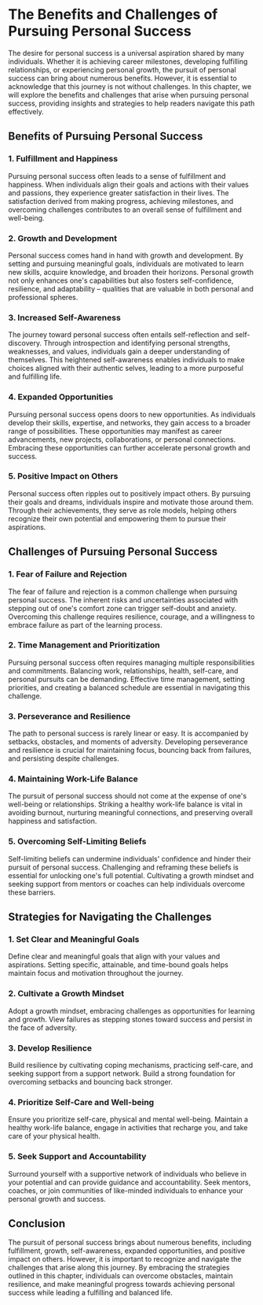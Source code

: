 # The Benefits and Challenges of Pursuing Personal Success

The desire for personal success is a universal aspiration shared by many individuals. Whether it is achieving career milestones, developing fulfilling relationships, or experiencing personal growth, the pursuit of personal success can bring about numerous benefits. However, it is essential to acknowledge that this journey is not without challenges. In this chapter, we will explore the benefits and challenges that arise when pursuing personal success, providing insights and strategies to help readers navigate this path effectively.

## Benefits of Pursuing Personal Success

### 1\. Fulfillment and Happiness

Pursuing personal success often leads to a sense of fulfillment and happiness. When individuals align their goals and actions with their values and passions, they experience greater satisfaction in their lives. The satisfaction derived from making progress, achieving milestones, and overcoming challenges contributes to an overall sense of fulfillment and well-being.

### 2\. Growth and Development

Personal success comes hand in hand with growth and development. By setting and pursuing meaningful goals, individuals are motivated to learn new skills, acquire knowledge, and broaden their horizons. Personal growth not only enhances one's capabilities but also fosters self-confidence, resilience, and adaptability – qualities that are valuable in both personal and professional spheres.

### 3\. Increased Self-Awareness

The journey toward personal success often entails self-reflection and self-discovery. Through introspection and identifying personal strengths, weaknesses, and values, individuals gain a deeper understanding of themselves. This heightened self-awareness enables individuals to make choices aligned with their authentic selves, leading to a more purposeful and fulfilling life.

### 4\. Expanded Opportunities

Pursuing personal success opens doors to new opportunities. As individuals develop their skills, expertise, and networks, they gain access to a broader range of possibilities. These opportunities may manifest as career advancements, new projects, collaborations, or personal connections. Embracing these opportunities can further accelerate personal growth and success.

### 5\. Positive Impact on Others

Personal success often ripples out to positively impact others. By pursuing their goals and dreams, individuals inspire and motivate those around them. Through their achievements, they serve as role models, helping others recognize their own potential and empowering them to pursue their aspirations.

## Challenges of Pursuing Personal Success

### 1\. Fear of Failure and Rejection

The fear of failure and rejection is a common challenge when pursuing personal success. The inherent risks and uncertainties associated with stepping out of one's comfort zone can trigger self-doubt and anxiety. Overcoming this challenge requires resilience, courage, and a willingness to embrace failure as part of the learning process.

### 2\. Time Management and Prioritization

Pursuing personal success often requires managing multiple responsibilities and commitments. Balancing work, relationships, health, self-care, and personal pursuits can be demanding. Effective time management, setting priorities, and creating a balanced schedule are essential in navigating this challenge.

### 3\. Perseverance and Resilience

The path to personal success is rarely linear or easy. It is accompanied by setbacks, obstacles, and moments of adversity. Developing perseverance and resilience is crucial for maintaining focus, bouncing back from failures, and persisting despite challenges.

### 4\. Maintaining Work-Life Balance

The pursuit of personal success should not come at the expense of one's well-being or relationships. Striking a healthy work-life balance is vital in avoiding burnout, nurturing meaningful connections, and preserving overall happiness and satisfaction.

### 5\. Overcoming Self-Limiting Beliefs

Self-limiting beliefs can undermine individuals' confidence and hinder their pursuit of personal success. Challenging and reframing these beliefs is essential for unlocking one's full potential. Cultivating a growth mindset and seeking support from mentors or coaches can help individuals overcome these barriers.

## Strategies for Navigating the Challenges

### 1\. Set Clear and Meaningful Goals

Define clear and meaningful goals that align with your values and aspirations. Setting specific, attainable, and time-bound goals helps maintain focus and motivation throughout the journey.

### 2\. Cultivate a Growth Mindset

Adopt a growth mindset, embracing challenges as opportunities for learning and growth. View failures as stepping stones toward success and persist in the face of adversity.

### 3\. Develop Resilience

Build resilience by cultivating coping mechanisms, practicing self-care, and seeking support from a support network. Build a strong foundation for overcoming setbacks and bouncing back stronger.

### 4\. Prioritize Self-Care and Well-being

Ensure you prioritize self-care, physical and mental well-being. Maintain a healthy work-life balance, engage in activities that recharge you, and take care of your physical health.

### 5\. Seek Support and Accountability

Surround yourself with a supportive network of individuals who believe in your potential and can provide guidance and accountability. Seek mentors, coaches, or join communities of like-minded individuals to enhance your personal growth and success.

## Conclusion

The pursuit of personal success brings about numerous benefits, including fulfillment, growth, self-awareness, expanded opportunities, and positive impact on others. However, it is important to recognize and navigate the challenges that arise along this journey. By embracing the strategies outlined in this chapter, individuals can overcome obstacles, maintain resilience, and make meaningful progress towards achieving personal success while leading a fulfilling and balanced life.
